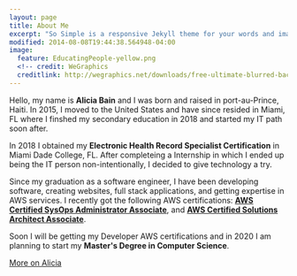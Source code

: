 ```yaml
---
layout: page
title: About Me
excerpt: "So Simple is a responsive Jekyll theme for your words and images."
modified: 2014-08-08T19:44:38.564948-04:00
image:
  feature: EducatingPeople-yellow.png
  <!-- credit: WeGraphics
  creditlink: http://wegraphics.net/downloads/free-ultimate-blurred-background-pack/ -->
---
```


Hello, my name is **Alicia Bain** and I was born and raised in port-au-Prince, Haiti. In 2015, I moved to the United States and have since resided in Miami, FL where I finshed my secondary education in 2018 and started my IT path soon after.

In 2018 I obtained my **Electronic Health Record Specialist Certification** in Miami Dade College, FL. After completeing a Internship in which I ended up being the IT person non-intentionally, I decided to give technology a try. 

Since my graduation as a software engineer, I have been developing software, creating websites, full stack applications, and getting expertise in AWS services. I recently got the following AWS certifications: [**AWS Certified SysOps Administrator Associate**](https://www.certmetrics.com/amazon/public/badge.aspx?i=3&t=c&d=2019-09-10&ci=AWS00993439), and [**AWS Certified Solutions Architect Associate**](https://www.certmetrics.com/amazon/public/badge.aspx?i=1&t=c&d=2019-10-17&ci=AWS00993439).

Soon I will be getting my Developer AWS certifications and in 2020 I am planning to start my **Master's Degree in Computer Science**. 

<a markdown="0" href="https://www.linkedin.com/in/alicia-bain-365146175/" class="btn">More on Alicia</a>

[^1]: Example: *domain.com/category-name/post-title*

